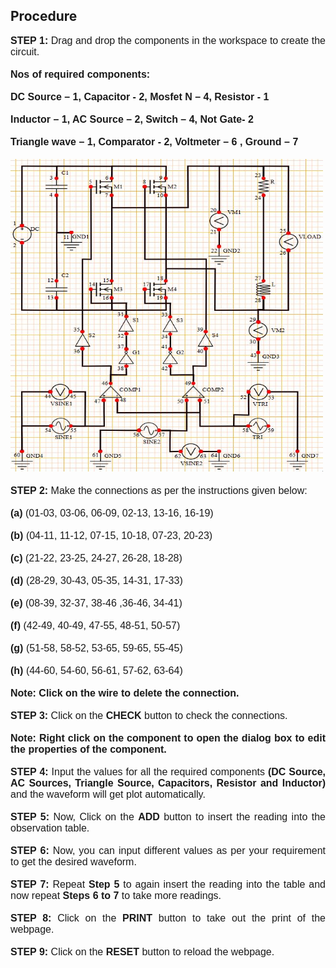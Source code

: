 ## Procedure

<div style="font-family: 'Nunito Sans', sans-serif; font-size: 16px;text-align: justify;">
<b>STEP 1:</b> Drag and drop the components in the workspace to create the circuit.<br /><br />
<b> Nos of required components: </b><br /><br />
<b>DC Source – 1, Capacitor - 2, Mosfet N – 4, Resistor - 1</b><br /><br />
<b>Inductor – 1, AC Source – 2, Switch – 4, Not Gate- 2</b><br /><br />
<b>Triangle wave – 1, Comparator - 2, Voltmeter – 6 , Ground – 7</b><br /><br />
<img src="images\circuit.jpg" height="500px" width="500px"/><br /><br />
<b>STEP 2:</b> Make the connections as per the instructions given below:<br /><br />
<b>(a)</b> (01-03, 03-06, 06-09, 02-13, 13-16, 16-19)<br /><br />
<b>(b)</b> (04-11, 11-12, 07-15, 10-18, 07-23, 20-23)<br /><br />
<b>(c)</b> (21-22, 23-25, 24-27, 26-28, 18-28)<br /><br />
<b>(d)</b> (28-29, 30-43, 05-35, 14-31, 17-33)<br /><br />
<b>(e)</b> (08-39, 32-37, 38-46 ,36-46, 34-41)<br /><br />
<b>(f)</b> (42-49, 40-49, 47-55, 48-51, 50-57)<br /><br />
<b>(g)</b> (51-58, 58-52, 53-65, 59-65, 55-45)<br /><br />
<b>(h)</b> (44-60, 54-60, 56-61, 57-62, 63-64)<br /><br />
<b>Note: Click on the wire to delete the connection.</b><br /><br />
<b>STEP 3:</b> Click on the <b>CHECK</b> button to check the connections.<br /><br />
<b>Note: Right click on the component to open the dialog box to edit the properties of the component.</b><br /><br />
<b>STEP 4:</b> Input the values for all the required components <b>(DC Source, AC&nbsp;Sources, Triangle Source, Capacitors, Resistor and Inductor)</b> and the waveform will get plot automatically.<br /><br />
<b>STEP 5:</b> Now, Click on the <b>ADD</b> button to insert the reading into the observation table.<br /><br />
<b>STEP 6:</b> Now, you can input different values as per your requirement to get the desired waveform.<br /><br />
<b>STEP 7:</b> Repeat <b>Step 5</b> to again insert the reading into the table and now repeat <b>Steps 6 to 7</b> to take more readings.<br /><br />
<b>STEP 8:</b> Click on the <b>PRINT</b> button to take out the print of the webpage.<br /><br />
<b>STEP 9:</b> Click on the <b>RESET</b> button to reload the webpage.

</div>